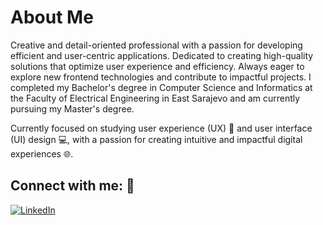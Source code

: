 About Me
================================================

Creative and detail-oriented professional with a passion for developing efficient and user-centric applications. Dedicated to creating high-quality solutions that optimize user experience and efficiency. Always eager to explore new frontend technologies and contribute to impactful projects. I completed my Bachelor's degree in Computer Science and Informatics at the Faculty of Electrical Engineering in East Sarajevo and am currently pursuing my Master's degree.

Currently focused on studying user experience (UX) 🎨 and user interface (UI) design 💻, with a passion for creating intuitive and impactful digital experiences 🌐.

## Connect with me: 👋
[![LinkedIn](https://img.shields.io/badge/-LinkedIn-0077b5?style=flat-square&logo=linkedin&logoColor=white)](https://www.linkedin.com/in/tanja-veselinovi%C4%87/)
